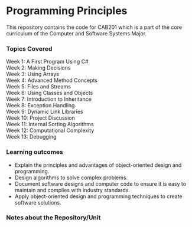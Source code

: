 # Programming Principles
This repository contains the code for CAB201 which is a part of the core curriculum of the Computer and Software Systems Major. 

### Topics Covered 
Week 1: A First Program Using C#  
Week 2: Making Decisions  
Week 3: Using Arrays  
Week 4: Advanced Method Concepts  
Week 5: Files and Streams  
Week 6: Using Classes and Objects  
Week 7: Introduction to Inheritance  
Week 8: Exception Handling  
Week 9: Dynamic Link Libraries  
Week 10: Project Discussion  
Week 11: Internal Sorting Algorithms  
Week 12: Computational Complexity  
Week 13: Debugging  

### Learning outcomes
-   Explain the principles and advantages of object-oriented design and programming.
-   Design algorithms to solve complex problems.
-   Document software designs and computer code to ensure it is easy to maintain and complies with industry standards.
-   Apply object-oriented design and programming techniques to create software solutions.


### Notes about the Repository/Unit
